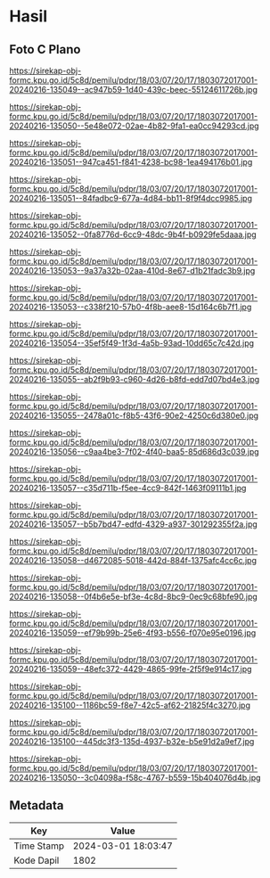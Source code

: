 # Hasil

## Foto C Plano

https://sirekap-obj-formc.kpu.go.id/5c8d/pemilu/pdpr/18/03/07/20/17/1803072017001-20240216-135049--ac947b59-1d40-439c-beec-55124611726b.jpg

https://sirekap-obj-formc.kpu.go.id/5c8d/pemilu/pdpr/18/03/07/20/17/1803072017001-20240216-135050--5e48e072-02ae-4b82-9fa1-ea0cc94293cd.jpg

https://sirekap-obj-formc.kpu.go.id/5c8d/pemilu/pdpr/18/03/07/20/17/1803072017001-20240216-135051--947ca451-f841-4238-bc98-1ea494176b01.jpg

https://sirekap-obj-formc.kpu.go.id/5c8d/pemilu/pdpr/18/03/07/20/17/1803072017001-20240216-135051--84fadbc9-677a-4d84-bb11-8f9f4dcc9985.jpg

https://sirekap-obj-formc.kpu.go.id/5c8d/pemilu/pdpr/18/03/07/20/17/1803072017001-20240216-135052--0fa8776d-6cc9-48dc-9b4f-b0929fe5daaa.jpg

https://sirekap-obj-formc.kpu.go.id/5c8d/pemilu/pdpr/18/03/07/20/17/1803072017001-20240216-135053--9a37a32b-02aa-410d-8e67-d1b21fadc3b9.jpg

https://sirekap-obj-formc.kpu.go.id/5c8d/pemilu/pdpr/18/03/07/20/17/1803072017001-20240216-135053--c338f210-57b0-4f8b-aee8-15d164c6b7f1.jpg

https://sirekap-obj-formc.kpu.go.id/5c8d/pemilu/pdpr/18/03/07/20/17/1803072017001-20240216-135054--35ef5f49-1f3d-4a5b-93ad-10dd65c7c42d.jpg

https://sirekap-obj-formc.kpu.go.id/5c8d/pemilu/pdpr/18/03/07/20/17/1803072017001-20240216-135055--ab2f9b93-c960-4d26-b8fd-edd7d07bd4e3.jpg

https://sirekap-obj-formc.kpu.go.id/5c8d/pemilu/pdpr/18/03/07/20/17/1803072017001-20240216-135055--2478a01c-f8b5-43f6-90e2-4250c6d380e0.jpg

https://sirekap-obj-formc.kpu.go.id/5c8d/pemilu/pdpr/18/03/07/20/17/1803072017001-20240216-135056--c9aa4be3-7f02-4f40-baa5-85d686d3c039.jpg

https://sirekap-obj-formc.kpu.go.id/5c8d/pemilu/pdpr/18/03/07/20/17/1803072017001-20240216-135057--c35d711b-f5ee-4cc9-842f-1463f09111b1.jpg

https://sirekap-obj-formc.kpu.go.id/5c8d/pemilu/pdpr/18/03/07/20/17/1803072017001-20240216-135057--b5b7bd47-edfd-4329-a937-301292355f2a.jpg

https://sirekap-obj-formc.kpu.go.id/5c8d/pemilu/pdpr/18/03/07/20/17/1803072017001-20240216-135058--d4672085-5018-442d-884f-1375afc4cc6c.jpg

https://sirekap-obj-formc.kpu.go.id/5c8d/pemilu/pdpr/18/03/07/20/17/1803072017001-20240216-135058--0f4b6e5e-bf3e-4c8d-8bc9-0ec9c68bfe90.jpg

https://sirekap-obj-formc.kpu.go.id/5c8d/pemilu/pdpr/18/03/07/20/17/1803072017001-20240216-135059--ef79b99b-25e6-4f93-b556-f070e95e0196.jpg

https://sirekap-obj-formc.kpu.go.id/5c8d/pemilu/pdpr/18/03/07/20/17/1803072017001-20240216-135059--48efc372-4429-4865-99fe-2f5f9e914c17.jpg

https://sirekap-obj-formc.kpu.go.id/5c8d/pemilu/pdpr/18/03/07/20/17/1803072017001-20240216-135100--1186bc59-f8e7-42c5-af62-21825f4c3270.jpg

https://sirekap-obj-formc.kpu.go.id/5c8d/pemilu/pdpr/18/03/07/20/17/1803072017001-20240216-135100--445dc3f3-135d-4937-b32e-b5e91d2a9ef7.jpg

https://sirekap-obj-formc.kpu.go.id/5c8d/pemilu/pdpr/18/03/07/20/17/1803072017001-20240216-135050--3c04098a-f58c-4767-b559-15b404076d4b.jpg


## Metadata

| Key        | Value               |
| ---------- | ------------------- |
| Time Stamp | 2024-03-01 18:03:47 |
| Kode Dapil | 1802                |



